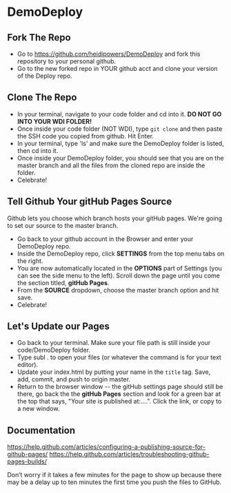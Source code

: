 # DemoDeploy

## Fork The Repo

- Go to https://github.com/heidipowers/DemoDeploy and fork this repository to your personal github.
- Go to the new forked repo in YOUR github acct and clone your version of the Deploy repo.

## Clone The Repo

- In your terminal, navigate to your code folder and cd into it. **DO NOT GO INTO YOUR WDI FOLDER!**
- Once inside your code folder (NOT WDI), type ``git clone`` and then paste the SSH code you copied from github. Hit Enter.
- In your terminal, type 'ls' and make sure the DemoDeploy folder is listed, then cd into it.
- Once inside your DemoDeploy folder, you should see that you are on the master branch and all the files from the cloned repo are inside the folder.
- Celebrate!

## Tell Github Your gitHub Pages Source

Github lets you choose which branch hosts your gitHub pages. We're going to set our source to the master branch.

- Go back to your github account in the Browser and enter your DemoDeploy repo.
- Inside the DemoDeploy repo, click **SETTINGS** from the top menu tabs on the right.
- You are now automatically located in the **OPTIONS** part of Settings (you can see the side menu to the left). Scroll down the page until you come the section titled, **gitHub Pages**.
- From the **SOURCE** dropdown, choose the master branch option and hit save.
- Celebrate!

## Let's Update our Pages

- Go back to your terminal. Make sure your file path is still inside your code/DemoDeploy folder.
- Type subl . to open your files (or whatever the command is for your text editor).
- Update your index.html by putting your name in the ```title``` tag. Save, add, commit, and push to origin master.
- Return to the browser window -- the gitHub settings page should still be there, go back the the  **gitHub Pages** section and look for a green bar at the top that says, "Your site is published at:....". Click the link, or copy to a new window.

## Documentation

https://help.github.com/articles/configuring-a-publishing-source-for-github-pages/
https://help.github.com/articles/troubleshooting-github-pages-builds/

Don’t worry if it takes a few minutes for the page to show up because there may be a delay up to ten minutes the first time you push the files to GitHub.
